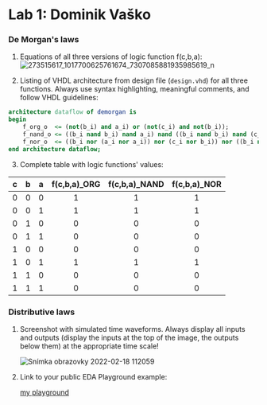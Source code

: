 # Lab 1: Dominik Vaško

### De Morgan's laws

1. Equations of all three versions of logic function f(c,b,a):
![273515617_1017700625761674_7307085881935985619_n](https://user-images.githubusercontent.com/99724562/154660051-90d6f550-fb4f-45fe-b3f3-4380f3db38ea.jpg)


2. Listing of VHDL architecture from design file (`design.vhd`) for all three functions. Always use syntax highlighting, meaningful comments, and follow VHDL guidelines:

```vhdl
architecture dataflow of demorgan is
begin
    f_org_o  <= (not(b_i) and a_i) or (not(c_i) and not(b_i));
    f_nand_o <= ((b_i nand b_i) nand a_i) nand ((b_i nand b_i) nand (c_i nand c_i));
    f_nor_o  <= ((b_i nor (a_i nor a_i)) nor (c_i nor b_i)) nor ((b_i nor (a_i nor a_i)) nor (c_i nor b_i)); 
end architecture dataflow;
```

3. Complete table with logic functions' values:

| **c** | **b** |**a** | **f(c,b,a)_ORG** | **f(c,b,a)_NAND** | **f(c,b,a)_NOR** |
| :-: | :-: | :-: | :-: | :-: | :-: |
| 0 | 0 | 0 | 1 | 1 | 1 |
| 0 | 0 | 1 | 1 | 1 | 1 |
| 0 | 1 | 0 | 0 | 0 | 0 |
| 0 | 1 | 1 | 0 | 0 | 0 |
| 1 | 0 | 0 | 0 | 0 | 0 |
| 1 | 0 | 1 | 1 | 1 | 1 |
| 1 | 1 | 0 | 0 | 0 | 0 |
| 1 | 1 | 1 | 0 | 0 | 0 |

### Distributive laws

1. Screenshot with simulated time waveforms. Always display all inputs and outputs (display the inputs at the top of the image, the outputs below them) at the appropriate time scale!

   ![Snímka obrazovky 2022-02-18 112059](https://user-images.githubusercontent.com/99724562/154664068-85df48e8-fb61-4613-95c0-9926ea35a4be.png
)

2. Link to your public EDA Playground example:

   [my playground](https://www.edaplayground.com/x/5L92)
